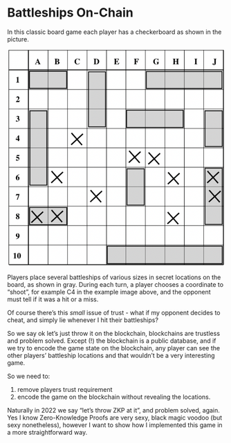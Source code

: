 # Battleships On-Chain

In this classic board game each player has a checkerboard as shown in the picture.

![Battleships](/battleships.png)

Players place several battleships of various sizes in secret locations on the board, as shown in gray.
During each turn, a player chooses a coordinate to “shoot”, for example C4 in the example image above, and the opponent must tell if it was a hit or a miss.

Of course there’s this *small* issue of trust - what if my opponent decides to cheat,
and simply lie whenever I hit their battleships?

So we say ok let’s just throw it on the blockchain, blockchains are trustless and problem solved.
Except (!) the blockchain is a public database, and if we try to encode the game state
on the blockchain, any player can see the other players’ battleship locations
and that wouldn’t be a very interesting game.

So we need to:
1. remove players trust requirement
2. encode the game on the blockchain without revealing the locations.

Naturally in 2022 we say “let’s throw ZKP at it”, and problem solved, again. Yes I know Zero-Knowledge Proofs are very sexy, black magic voodoo (but sexy nonetheless), however I want to show how I implemented this game in a more straightforward way.

